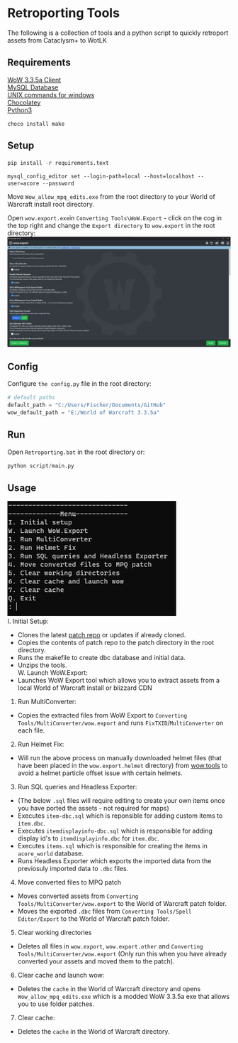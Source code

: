 
# Retroporting Tools

The following is a collection of tools and a python script to quickly retroport assets from Cataclysm+ to WotLK


## Requirements
[WoW 3.3.5a Client](https://wowdl.net/client/3.3.5a-win-us)\
[MySQL Database](https://dev.mysql.com/downloads/mysql/)\
[UNIX commands for windows](https://github.com/George-Ogden/UNIX)\
[Chocolatey](https://chocolatey.org/install)\
[Python3](https://www.python.org/downloads/)
```
choco install make
```
## Setup

```python
pip install -r requirements.text
```
```MySQL
mysql_config_editor set --login-path=local --host=localhost --user=acore --password
```
Move `Wow_allow_mpq_edits.exe` from the root directory to your World of Warcraft install root directory.

Open `wow.export.exe`in `Converting Tools\WoW.Export` - click on the cog in the top right and change the `Export directory` to `wow.export` in the root directory:
![](https://github.com/fischerlol/retroporting/blob/main/Image/wow.export.png "wow.export")

## Config

Configure `the config.py` file in the root directory:
```python
# default paths
default_path = "C:/Users/Fischer/Documents/GitHub"
wow_default_path = "E:/World of Warcraft 3.3.5a"
```
## Run
Open `Retroporting.bat` in the root directory or:
```python
python script/main.py
```
## Usage
![](https://github.com/fischerlol/retroporting/blob/main/Image/Retroporting.png "Retroporting")\
I. Initial Setup:
* Clones the latest [patch repo](https://github.com/fischerlol/patch/tree/retroporting) or updates if already cloned.
* Copies the contents of patch repo to the patch directory in the root directory.
* Runs the makefile to create dbc database and initial data.
* Unzips the tools.\
W. Launch WoW.Export:
* Launches WoW Export tool which allows you to extract assets from a local World of Warcraft install or blizzard CDN
1. Run MultiConverter:
* Copies the extracted files from WoW Export to `Converting Tools/MultiConverter/wow.export` and runs `FixTXID`/`MultiConverter` on each file.
2. Run Helmet Fix:
* Will run the above process on manually downloaded helmet files (that have been placed in the `wow.export.helmet` directory) from [wow.tools](https://wow.tools/files/) to avoid a helmet particle offset issue with certain helmets.
3. Run SQL queries and Headless Exporter:
* (The below `.sql` files will require editing to create your own items once you have ported the assets - not required for maps)
* Executes `item-dbc.sql` which is reponsible for adding custom items to `item.dbc`.
* Executes `itemdisplayinfo-dbc.sql` which is responsible for adding display id's to `itemdisplayinfo.dbc` for `item.dbc`.
* Executes `items.sql` which is responsible for creating the items in `acore_world` database.
* Runs Headless Exporter which exports the imported data from the previosuly imported data to `.dbc` files.
4. Move converted files to MPQ patch
* Moves converted assets from `Converting Tools/MultiConverter/wow.export` to the World of Warcraft patch folder.
* Moves the exported `.dbc` files from `Converting Tools/Spell Editor/Export` to the World of Warcraft patch folder.
5. Clear working directories
* Deletes all files in `wow.export`, `wow.export.other` and `Converting Tools/MultiConverter/wow.export` (Only run this when you have already converted your assets and moved them to the patch).
6. Clear cache and launch wow:
* Deletes the `cache` in the World of Warcraft directory and opens `Wow_allow_mpq_edits.exe` which is a modded WoW 3.3.5a exe that allows you to use folder patches.
7. Clear cache:
* Deletes the `cache` in the World of Warcraft directory.